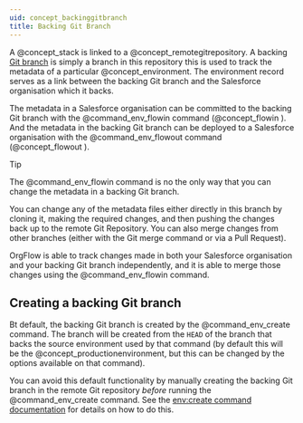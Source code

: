 ```yaml
---
uid: concept_backinggitbranch
title: Backing Git Branch
---
```


A @concept_stack is linked to a @concept_remotegitrepository. A backing [Git branch](https://git-scm.com/book/en/v2/Git-Branching-Branches-in-a-Nutshell) is simply a branch in this repository this is used to track the metadata of a particular @concept_environment. The environment record serves as a link between the backing Git branch and the Salesforce organisation which it backs.

The metadata in a Salesforce organisation can be committed to the backing Git branch with the @command_env_flowin command (@concept_flowin ). And the metadata in the backing Git branch can be deployed to a Salesforce organisation with the @command_env_flowout command (@concept_flowout ).

> [!TIP]
> The @command_env_flowin command is no the only way that you can change the metadata in a backing Git branch.
>
> You can change any of the metadata files either directly in this branch by cloning it, making the required changes, and then pushing the changes back up to the remote Git Repository. You can also merge changes from other branches (either with the Git merge command or via a Pull Request).
>
> OrgFlow is able to track changes made in both your Salesforce organisation and your backing Git branch independently, and it is able to merge those changes using the @command_env_flowin command.

## Creating a backing Git branch

Bt default, the backing Git branch is created by the @command_env_create command. The branch will be created from the `HEAD` of the branch that backs the source environment used by that command (by default this will be the @concept_productionenvironment, but this can be changed by the options available on that command).

You can avoid this default functionality by manually creating the backing Git branch in the remote Git repository *before* running the @command_env_create command. See the [env:create command documentation](xref:command_env_create) for details on how to do this.
